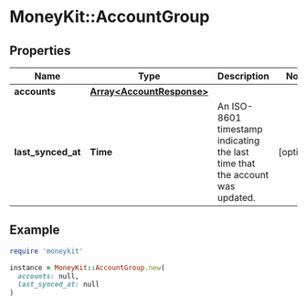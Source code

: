 # MoneyKit::AccountGroup

## Properties

| Name | Type | Description | Notes |
| ---- | ---- | ----------- | ----- |
| **accounts** | [**Array&lt;AccountResponse&gt;**](AccountResponse.md) |  |  |
| **last_synced_at** | **Time** | An ISO-8601 timestamp indicating the last time that the account was updated. | [optional] |

## Example

```ruby
require 'moneykit'

instance = MoneyKit::AccountGroup.new(
  accounts: null,
  last_synced_at: null
)
```

